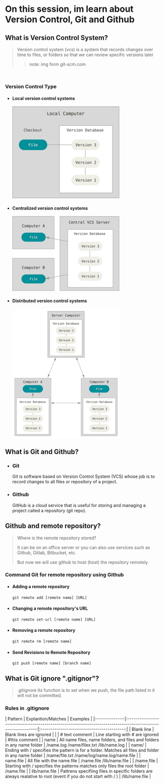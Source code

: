 # On this session, im learn about Version Control, Git and Github

## What is Version Control System?
> Version control system (vcs) is a system that records changes over time to files, or folders so that we can review specific versions later
> > note: img form git-scm.com
<br>
<h3>Version Control Type</h3>
 <ul>
  <li> 
     <h4>Local version control systems</h4>
     <div style="width: 350px">
      <img src="./img/local.png"/>
     </div>
  </li>
  <li> 
     <h4>Centralized version control systems</h4>
     <div style="width: 350px">
      <img src="./img/centralized.png"/>
     </div>
  </li>
   <li> 
     <h4>Distributed version control systems</h4>
      <div style = "width: 350px">  
         <img src="./img/distributed.png"/>
     </div>
   </li>
</ul>

## What is Git and Github?
<ul>
   <li>
      <h3>Git</h3>
      <p>Git is software based on Version Control System (VCS) whose job is to record changes to all files or repository of a project.<p>
   </li>
      <li>
      <h3>Github</h3>
      <p>GitHub is a cloud service that is useful for storing and managing a project called a repository (git repo).</p>
   </li>
</ul>

## Github and remote repository?
> Where is the remote repository stored?
>
>It can be on an office server or you can also use services such as Github, Gitlab, Bitbucket, etc.
>
>But now we will use github to host (host) the repository remotely.
<h3>Command Git for remote repository using Github</h3>
<ul>
   <li>
   <h4>Adding a remote repository</h4>

   ```GIT
   git remote add [remote name] [URL]
   ```
   </li>

   <li>
   <h4>Changing a remote repository's URL</h4>

   ```GIT
   git remote set-url [remote name] [URL]
   ```
   </li>

   <li>
   <h4>Removing a remote repository</h4>

   ```GIT
   git remote rm [remote name]
   ```
   </li>

   <li>
   <h4>Send Revisions to Remote Repository</h4>

   ```GIT
   git push [remote name] [branch name]
   ```
   </li>
</ul>

## What is Git ignore ".gitignor"?
>.gitignore Its function is to set when we push, the file path listed in it will not be committed.
<h3>Rules in .gitignore</h3>
|     Pattern    |                                               Explantion/Matches                                               |                   Examples                  |
|:--------------:|:--------------------------------------------------------------------------------------------------------------:|:-------------------------------------------:|
| Blank line     | Blank lines are ignored                                                                                        |                                             |
| # text comment | Line starting with # are ignored                                                                               | #this comment                               |
| name           | All name files, name folders, and files and folders in any name folder                                         | /name.log /name/filex.txt /lib/name.log     |
| name/          | Ending with / specifies the pattern is for a folder. Matches all files and folder in any name folder           | /name/file.txt /name/log/name.log/name.file |
| name.file      | All file with the name.file                                                                                    | /name.file /lib/name.file                   |
| /name.file     | Starting with / specifies the patterns matches only files the root folder                                      | /name.file                                  |
| lib/name.file  | Pattrens specifiing files in specific folders are always realative to root (event if you do not start with / ) | /lib/name.file                              |